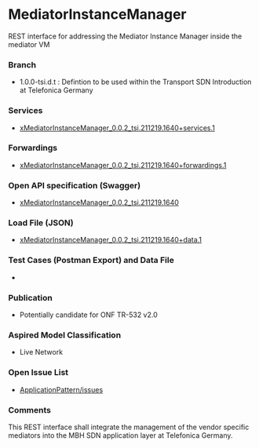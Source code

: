 # MediatorInstanceManager
REST interface for addressing the Mediator Instance Manager inside the mediator VM

### Branch
- 1.0.0-tsi.d.t : Defintion to be used within the Transport SDN Introduction at Telefonica Germany

### Services
- [xMediatorInstanceManager_0.0.2_tsi.211219.1640+services.1](./xMediatorInstanceManager_0.0.2_tsi.211219.1640+services.1.xlsx)

### Forwardings
- [xMediatorInstanceManager_0.0.2_tsi.211219.1640+forwardings.1](./xMediatorInstanceManager_0.0.2_tsi.211219.1640+forwardings.1.xlsx)

### Open API specification (Swagger)
- [xMediatorInstanceManager_0.0.2_tsi.211219.1640](./xMediatorInstanceManager_0.0.2_tsi.211219.1640.yaml)

### Load File (JSON)
- [xMediatorInstanceManager_0.0.2_tsi.211219.1640+data.1](./xMediatorInstanceManager_0.0.2_tsi.211219.1640+data.1.json)

### Test Cases (Postman Export) and Data File
-

### Publication
- Potentially candidate for ONF TR-532 v2.0 

### Aspired Model Classification
- Live Network

### Open Issue List
- [ApplicationPattern/issues](../../issues)

### Comments
This REST interface shall integrate the management of the vendor specific mediators into the MBH SDN application layer at Telefonica Germany.
